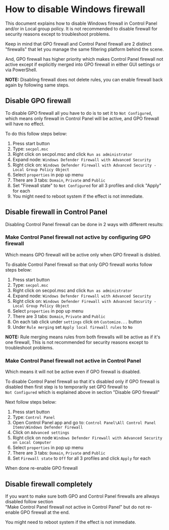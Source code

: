 
# How to disable Windows firewall

This document explains how to disable Windows firewall in Control Panel and/or in Local group policy.
It is not recommended to disable firewall for security reasons except to troubleshoot problems.

Keep in mind that GPO firewall and Control Panel firewall are 2 distinct "firewalls" that let you
manage the same filtering platform behind the scene.

And, GPO firewall has higher priority which makes Control Panel firewall not active except if
explicitly merged into GPO firewall in either GUI settings or via PowerShell.

**NOTE:** Disabling firewall does not delete rules, you can enable firewall back again by following
same steps.

## Disable GPO firewall

To disable GPO firewall all you have to do is to set it to `Not Configured`, which means only firewall
in Control Panel will be active, and GPO firewall will have no effect.

To do this follow steps below:

1. Press start button
2. Type: `secpol.msc`
3. Right click on secpol.msc and click `Run as administrator`
4. Expand node: `Windows Defender Firewall with Advanced Security`
5. Right click on: `Windows Defender Firewall with Advanced Security - Local Group Policy Object`
6. Select `properties` in pop up menu
7. There are 3 tabs: `Domain`, `Private` and `Public`
8. Set "Firewall state" to `Not Configured` for all 3 profiles and click "Apply" for each
9. You might need to reboot system if the effect is not immediate.

## Disable firewall in Control Panel

Disabling Control Panel firewall can be done in 2 ways with different results:

### Make Control Panel firewall not active by configuring GPO firewall

Which means GPO firewall will be active only when GPO firewall is disbled.

To disable Control Panel firewall so that only GPO firewall works follow steps below:

1. Press start button
2. Type: `secpol.msc`
3. Right click on secpol.msc and click `Run as administrator`
4. Expand node: `Windows Defender Firewall with Advanced Security`
5. Right click on: `Windows Defender Firewall with Advanced Security - Local Group Policy Object`
6. Select `properties` in pop up menu
7. There are 3 tabs: `Domain`, `Private` and `Public`
8. On each tab click under `settings` click on `Customize...` button
9. Under `Rule merging` set `Apply local firewall rules` to `No`

**NOTE:** Rule merging means rules from both firewalls will be active as if it's one firewall,
This is not recommended for security reasons except to troubleshoot problems.

### Make Control Panel firewall not active in Control Panel

Which means it will not be active even if GPO firewall is disabled.

To disable Control Panel firewall so that it's disabled only if GPO firewall is disabled then first
step is to temporarily set GPO firewall to\
`Not Configured` which is explained above in section "Disable GPO firewall"

Next follow steps below:

1. Press start button
2. Type: `Control Panel`
3. Open Control Panel app and go to:
`Control Panel\All Control Panel Items\Windows Defender Firewall`
4. Click on `Advanced settings`
5. Right click on node `Windows Defender Firewall with Advanced Security on Local Computer`
6. Select `properties` in pop up menu
7. There are 3 tabs: `Domain`, `Private` and `Public`
8. Set `Firewall state` to `Off` for all 3 profiles and click `Apply` for each

When done re-enable GPO firewall

## Disable firewall completely

If you want to make sure both GPO and Control Panel firewalls are allways disabled follow section\
"Make Control Panel firewall not active in Control Panel" but do not re-enable GPO firewall at the end.

You might need to reboot system if the effect is not immediate.
